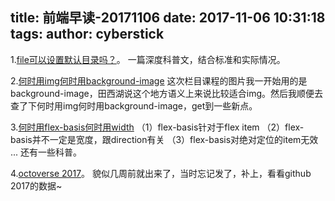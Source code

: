 title: 前端早读-20171106
date: 2017-11-06 10:31:18
tags:
author: cyberstick
---
1.[file可以设置默认目录吗？](https://stackoverflow.com/questions/20537696/remember-and-repopulate-file-input/20537822#20537822)。
一篇深度科普文，结合标准和实际情况。

2.[何时用img何时用background-image](https://stackoverflow.com/questions/492809/when-to-use-img-vs-css-background-image)
这次栏目课程的图片我一开始用的是background-image，田西湖说这个地方语义上来说比较适合img。然后我顺便去查了下何时用img何时用background-image，get到一些新点。

3.[何时用flex-basis何时用width](https://stackoverflow.com/questions/34352140/what-are-the-differences-between-flex-basis-and-width)
（1）flex-basis针对于flex item
（2）flex-basis并不一定是宽度，跟direction有关
（3）flex-basis对绝对定位的item无效
...
还有一些科普。

4.[octoverse 2017](https://octoverse.github.com/)。
貌似几周前就出来了，当时忘记发了，补上，看看github 2017的数据~